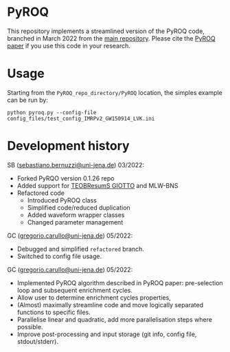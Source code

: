 # PyROQ
This repository implements a streamlined version of the PyROQ code, branched in March 2022 from the [main repository](https://github.com/qihongcat/PyROQ).
Please cite the [PyROQ paper](https://arxiv.org/abs/2009.13812) if you use this code in your research. 

# Usage

Starting from the `PyROQ_repo_directory/PyROQ` location, the simples example can be run by:

`python pyroq.py --config-file config_files/test_config_IMRPv2_GW150914_LVK.ini`

# Development history

SB (sebastiano.bernuzzi@uni-jena.de) 03/2022:
   * Forked PyRQO version 0.1.26 repo
   * Added support for [TEOBResumS GIOTTO](https://bitbucket.org/eob_ihes/teobresums/src/master/) and MLW-BNS
   * Refactored code
     - Introduced PyROQ class
     - Simplified code/reduced duplication
     - Added waveform wrapper classes
     - Changed parameter management

GC (gregorio.carullo@uni-jena.de) 05/2022:
  * Debugged and simplified `refactored` branch.
  * Switched to config file usage.

GC (gregorio.carullo@uni-jena.de) 05/2022:

  * Implemented PyROQ algorithm described in PyROQ paper: pre-selection loop and subsequent enrichment cycles.
  * Allow user to determine enrichment cycles properties,
  * (Almost) maximally streamline code and move logically separated functions to specific files.
  * Parallelise linear and quadratic, add more parallelisation steps where possible.
  * Improve post-processing and input storage (git info, config file, stdout/stderr).
